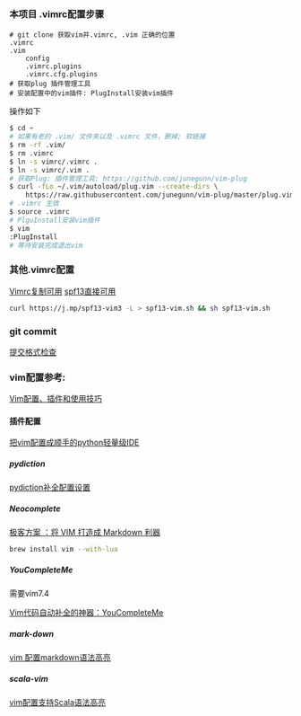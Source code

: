 
### 本项目 .vimrc配置步骤
```
# git clone 获取vim并.vimrc, .vim 正确的位置
.vimrc
.vim
    config
    .vimrc.plugins
    .vimrc.cfg.plugins
# 获取plug 插件管理工具
# 安装配置中的vim插件: PlugInstall安装vim插件
```

操作如下
```bash
$ cd ~
# 如果有老的 .vim/ 文件夹以及 .vimrc 文件，删掉; 软链接
$ rm -rf .vim/
$ rm .vimrc
$ ln -s vimrc/.vimrc .
$ ln -s vimrc/.vim .
# 获取Plug: 插件管理工具: https://github.com/junegunn/vim-plug
$ curl -fLo ~/.vim/autoload/plug.vim --create-dirs \
    https://raw.githubusercontent.com/junegunn/vim-plug/master/plug.vim
# .vimrc 生效
$ source .vimrc
# PlguInstall安装vim插件
$ vim
:PlugInstall
# 等待安装完成退出vim
```


### 其他.vimrc配置
[Vimrc复制可用](http://www.cnblogs.com/wangj08/archive/2013/03/13/2957309.html)
[spf13直接可用](https://github.com/spf13/spf13-vim)
```bash
curl https://j.mp/spf13-vim3 -L > spf13-vim.sh && sh spf13-vim.sh
```


### git commit
[提交格式检查](https://github.com/conventional-changelog-archived-repos/validate-commit-msg)


### vim配置参考:
[Vim配置、插件和使用技巧](http://www.jianshu.com/p/a0b452f8f720)
#### 插件配置
[把vim配置成顺手的python轻量级IDE](http://www.jianshu.com/p/f0513d18742a)
##### pydiction
[pydiction补全配置设置](http://zhujiangtao.blog.51cto.com/6387416/1384003)
##### Neocomplete
[极客方案 ：将 VIM 打造成 Markdown 利器](https://sspai.com/post/36111)
```bash
brew install vim --with-lua
```

##### YouCompleteMe
需要vim7.4

[Vim代码自动补全的神器：YouCompleteMe](http://blog.jobbole.com/58978/)

##### mark-down
[vim 配置markdown语法高亮](http://luodw.cc/2015/09/26/vim-md/)

##### scala-vim
[vim配置支持Scala语法高亮](https://wongxingjun.github.io/2015/04/15/vim%E9%85%8D%E7%BD%AE%E6%94%AF%E6%8C%81Scala%E8%AF%AD%E6%B3%95%E9%AB%98%E4%BA%AE/)
